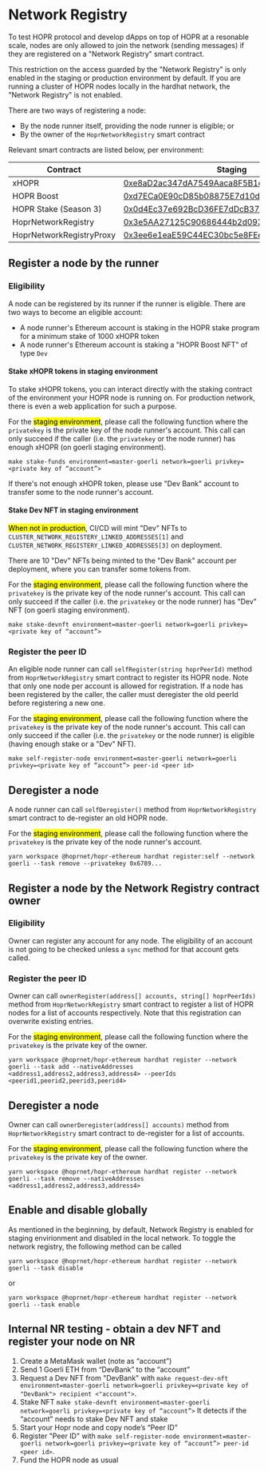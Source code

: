 # Network Registry

To test HOPR protocol and develop dApps on top of HOPR at a resonable scale, nodes are only allowed to join the network (sending messages) if they are registered on a "Network Registry" smart contract.

This restriction on the access guarded by the "Network Registry" is only enabled in the staging or production environment by default. If you are running a cluster of HOPR nodes locally in the hardhat network, the "Network Registry" is not enabled.

There are two ways of registering a node:

- By the node runner itself, providing the node runner is eligible; or
- By the owner of the `HoprNetworkRegistry` smart contract

Relevant smart contracts are listed below, per environment:

| Contract                 | Staging                                                                                                                      | Production                                                                                                                           |
| ------------------------ | ---------------------------------------------------------------------------------------------------------------------------- | ------------------------------------------------------------------------------------------------------------------------------------ |
| xHOPR                    | [0xe8aD2ac347dA7549Aaca8F5B1c5Bf979d85bC78F](https://goerli.etherscan.io/token/0xe8aD2ac347dA7549Aaca8F5B1c5Bf979d85bC78F)   | [0xD057604A14982FE8D88c5fC25Aac3267eA142a08](https://blockscout.com/xdai/mainnet/address/0xD057604A14982FE8D88c5fC25Aac3267eA142a08) |
| HOPR Boost               | [0xd7ECa0E90cD85b08875E7d10d4D25B274C6CC549](https://goerli.etherscan.io/token/0xd7eca0e90cd85b08875e7d10d4d25b274c6cc549)   | [0x43d13D7B83607F14335cF2cB75E87dA369D056c7](https://blockscout.com/xdai/mainnet/address/0x43d13D7B83607F14335cF2cB75E87dA369D056c7) |
| HOPR Stake (Season 3)    | [0x0d4Ec37e692BcD36FE7dDcB37a14358d7F44d72C](https://goerli.etherscan.io/address/0x0d4Ec37e692BcD36FE7dDcB37a14358d7F44d72C) | [0xae933331ef0bE122f9499512d3ed4Fa3896DCf20](https://blockscout.com/xdai/mainnet/address/0xae933331ef0bE122f9499512d3ed4Fa3896DCf20) |
| HoprNetworkRegistry      | [0x3e5AA27125C90686444b2d093BFe9b843E82D2F5](https://goerli.etherscan.io/address/0x3e5AA27125C90686444b2d093BFe9b843E82D2F5) |                                                                                                                                      |
| HoprNetworkRegistryProxy | [0x3ee6e1eaE59C44EC30bc5e8FEeE587f95C9F2626](https://goerli.etherscan.io/address/0x3ee6e1eaE59C44EC30bc5e8FEeE587f95C9F2626) |                                                                                                                                      |

## Register a node by the runner

### Eligibility

A node can be registered by its runner if the runner is eligible. There are two ways to become an eligible account:

- A node runner's Ethereum account is staking in the HOPR stake program for a minimum stake of 1000 xHOPR token
- A node runner's Ethereum account is staking a "HOPR Boost NFT" of type `Dev`

#### Stake xHOPR tokens in staging environment

To stake xHOPR tokens, you can interact directly with the staking contract of the environment your HOPR node is running on. For production network, there is even a web application for such a purpose.

For the <mark>staging environment</mark>, please call the following function where the `privatekey` is the private key of the node runner's account. This call can only succeed if the caller (i.e. the `privatekey` or the node runner) has enough xHOPR (on goerli staging environment).

```
make stake-funds environment=master-goerli network=goerli privkey=<private key of “account”>
```

If there's not enough xHOPR token, please use "Dev Bank" account to transfer some to the node runner's account.

#### Stake Dev NFT in staging environment

<mark>When not in production</mark>, CI/CD will mint "Dev" NFTs to `CLUSTER_NETWORK_REGISTERY_LINKED_ADDRESSES[1]` and `CLUSTER_NETWORK_REGISTERY_LINKED_ADDRESSES[3]` on deployment.

There are 10 "Dev" NFTs being minted to the "Dev Bank" account per deployment, where you can transfer some tokens from.

For the <mark>staging environment</mark>, please call the following function where the `privatekey` is the private key of the node runner's account. This call can only succeed if the caller (i.e. the `privatekey` or the node runner) has "Dev" NFT (on goerli staging environment).

```
make stake-devnft environment=master-goerli network=goerli privkey=<private key of “account”>
```

### Register the peer ID

An eligible node runner can call `selfRegister(string hoprPeerId)` method from `HoprNetworkRegistry` smart contract to register its HOPR node. Note that only one node per account is allowed for registration. If a node has been registered by the caller, the caller must deregister the old peerId before registering a new one.

For the <mark>staging environment</mark>, please call the following function where the `privatekey` is the private key of the node runner's account. This call can only succeed if the caller (i.e. the `privatekey` or the node runner) is eligible (having enough stake or a "Dev" NFT).

```
make self-register-node environment=master-goerli network=goerli privkey=<private key of “account”> peer-id <peer id>
```

## Deregister a node

A node runner can call `selfDeregister()` method from `HoprNetworkRegistry` smart contract to de-register an old HOPR node.

For the <mark>staging environment</mark>, please call the following function where the `privatekey` is the private key of the node runner's account.

```
yarn workspace @hoprnet/hopr-ethereum hardhat register:self --network goerli --task remove --privatekey 0x6789...
```

## Register a node by the Network Registry contract owner

### Eligibility

Owner can register any account for any node. The eligibility of an account is not going to be checked unless a `sync` method for that account gets called.

### Register the peer ID

Owner can call `ownerRegister(address[] accounts, string[] hoprPeerIds)` method from `HoprNetworkRegistry` smart contract to register a list of HOPR nodes for a list of accounts respectively. Note that this registration can overwrite existing entries.

For the <mark>staging environment</mark>, please call the following function where the `privatekey` is the private key of the owner.

```
yarn workspace @hoprnet/hopr-ethereum hardhat register --network goerli --task add --nativeAddresses <address1,address2,address3,address4> --peerIds <peerid1,peerid2,peerid3,peerid4>
```

## Deregister a node

Owner can call `ownerDeregister(address[] accounts)` method from `HoprNetworkRegistry` smart contract to de-register for a list of accounts.

For the <mark>staging environment</mark>, please call the following function where the `privatekey` is the private key of the owner.

```
yarn workspace @hoprnet/hopr-ethereum hardhat register --network goerli --task remove --nativeAddresses <address1,address2,address3,address4>
```

## Enable and disable globally

As mentioned in the beginning, by default, Network Registry is enabled for staging envirionment and disabled in the local network.
To toggle the network registry, the following method can be called

```
yarn workspace @hoprnet/hopr-ethereum hardhat register --network goerli --task disable
```

or

```
yarn workspace @hoprnet/hopr-ethereum hardhat register --network goerli --task enable
```

## Internal NR testing - obtain a dev NFT and register your node on NR

1. Create a MetaMask wallet (note as “account”)
2. Send 1 Goerli ETH from “DevBank” to the “account”
3. Request a Dev NFT from "DevBank" with `make request-dev-nft environment=master-goerli network=goerli privkey=<private key of "DevBank"> recipient <"account">`.
4. Stake NFT `make stake-devnft environment=master-goerli network=goerli privkey=<private key of “account”>` It detects if the “account” needs to stake Dev NFT and stake
5. Start your Hopr node and copy node’s “Peer ID”
6. Register "Peer ID" with `make self-register-node environment=master-goerli network=goerli privkey=<private key of “account”> peer-id <peer id>`.
7. Fund the HOPR node as usual
